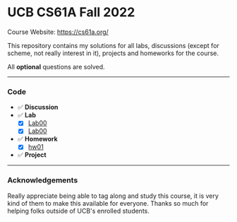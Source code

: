 # UCB CS61A Fall 2022

Course Website: https://cs61a.org/

This repository contains my solutions for all labs, discussions (except for scheme, not really interest in it), projects and homeworks for the course.

All **optional** questions are solved.

---

### Code

- ✅ **Discussion**
- ✅ **Lab**
  - [x] [Lab00](./lab/lab00/lab00.py)
  - [x] [Lab00](./lab/lab01/lab01.py)
- ✅ **Homework**
  - [x] [hw01](./homework/hw01/hw01.py)
- ✅ **Project**

---

### Acknowledgements

Really appreciate being able to tag along and study this course, it is very kind of them to make this available for everyone. Thanks so much for helping folks outside of UCB's enrolled students.
